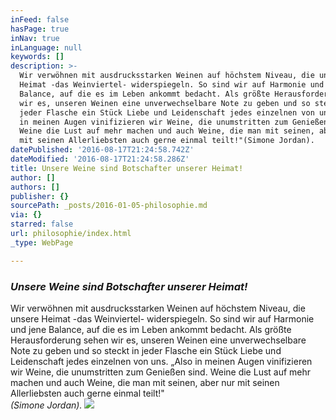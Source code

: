```yaml
---
inFeed: false
hasPage: true
inNav: true
inLanguage: null
keywords: []
description: >-
  Wir verwöhnen mit ausdrucksstarken Weinen auf höchstem Niveau, die unsere
  Heimat -das Weinviertel- widerspiegeln. So sind wir auf Harmonie und jene
  Balance, auf die es im Leben ankommt bedacht. Als größte Herausforderung sehen
  wir es, unseren Weinen eine unverwechselbare Note zu geben und so steckt in
  jeder Flasche ein Stück Liebe und Leidenschaft jedes einzelnen von uns. „Also
  in meinen Augen vinifizieren wir Weine, die unumstritten zum Genießen sind.
  Weine die Lust auf mehr machen und auch Weine, die man mit seinen, aber nur
  mit seinen Allerliebsten auch gerne einmal teilt!"(Simone Jordan).
datePublished: '2016-08-17T21:24:58.742Z'
dateModified: '2016-08-17T21:24:58.286Z'
title: Unsere Weine sind Botschafter unserer Heimat!
author: []
authors: []
publisher: {}
sourcePath: _posts/2016-01-05-philosophie.md
via: {}
starred: false
url: philosophie/index.html
_type: WebPage

---
```

### _Unsere Weine sind Botschafter unserer Heimat!_

Wir verwöhnen mit ausdrucksstarken Weinen auf höchstem Niveau, die unsere Heimat -das Weinviertel- widerspiegeln. So sind wir auf Harmonie und jene Balance, auf die es im Leben ankommt bedacht. Als größte Herausforderung sehen wir es, unseren Weinen eine unverwechselbare Note zu geben und so steckt in jeder Flasche ein Stück Liebe und Leidenschaft jedes einzelnen von uns. „Also in meinen Augen vinifizieren wir Weine, die unumstritten zum Genießen sind. Weine die Lust auf mehr machen und auch Weine, die man mit seinen, aber nur mit seinen Allerliebsten auch gerne einmal teilt!"  
_(Simone Jordan)._
![](https://the-grid-user-content.s3-us-west-2.amazonaws.com/57832ef7-546e-490f-a74b-109479ab5ec8.jpg)